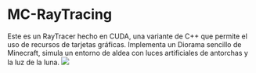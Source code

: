 # MC-RayTracing
Este es un RayTracer hecho en CUDA, una variante de C++ que permite el uso de recursos de tarjetas gráficas. Implementa un Diorama sencillo de Minecraft, simula un entorno de aldea con luces artificiales de antorchas y la luz de la luna.
![](https://github.com/hsilv/MC-RayTracing/blob/main/raytracer.gif)
